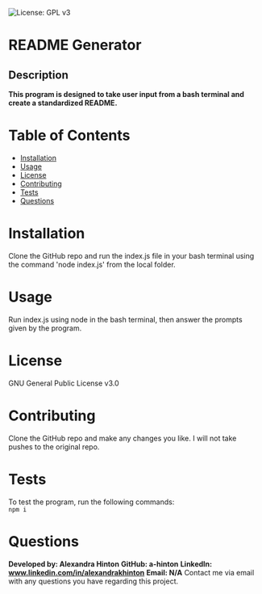 
![License: GPL v3](https://img.shields.io/badge/License-GPLv3-blue.svg)

# README Generator

## Description
**This program is designed to take user input from a bash terminal and create a standardized README.**

# Table of Contents

* [Installation](#installation)
* [Usage](#usage)
* [License](#license)
* [Contributing](#contributing)
* [Tests](#tests)
* [Questions ](#questions)

# Installation
Clone the GitHub repo and run the index.js file in your bash terminal using the command 'node index.js' from the local folder.

# Usage
Run index.js using node in the bash terminal, then answer the prompts given by the program.

# License
GNU General Public License v3.0

# Contributing
Clone the GitHub repo and make any changes you like. I will not take pushes to the original repo.

# Tests
To test the program, run the following commands: <br>
    ```npm i```

# Questions
**Developed by: Alexandra Hinton**
**GitHub: a-hinton**
**LinkedIn: www.linkedin.com/in/alexandrakhinton**
**Email: N/A**
Contact me via email with any questions you have regarding this project.